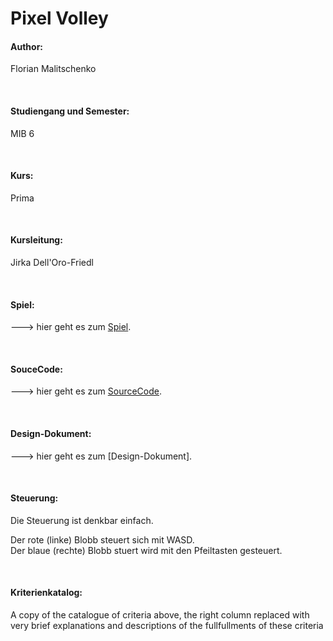 # Pixel Volley

#### Author: <br>
Florian Malitschenko

<br>

#### Studiengang und Semester: <br>
MIB 6

<br>

#### Kurs:<br>
Prima

<br>

#### Kursleitung:
Jirka Dell'Oro-Friedl

<br>

#### Spiel: <br>
---> hier geht es zum [Spiel](https://swampowl.github.io/PRIMA/PixelVolley/index.html).

<br>

#### SouceCode: <br>
---> hier geht es zum [SourceCode](https://github.com/Swampowl/PRIMA/tree/master/PixelVolley/Script/Source).

<br>

#### Design-Dokument: <br>
---> hier geht es zum [Design-Dokument].

<br>

#### Steuerung: <br>

Die Steuerung ist denkbar einfach. 

Der rote (linke) Blobb steuert sich mit WASD.<br>
Der blaue (rechte) Blobb stuert wird mit den Pfeiltasten gesteuert.

<br>

#### Kriterienkatalog:<br>
A copy of the catalogue of criteria above, the right column replaced with very brief explanations and descriptions of the fullfullments of these criteria
